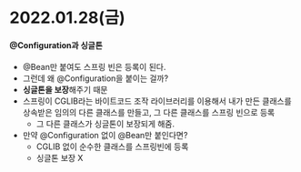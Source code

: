# 2022.01.28(금)

#### @Configuration과 싱글톤
+ @Bean만 붙여도 스프링 빈은 등록이 된다.
+ 그런데 왜 @Configuration을 붙이는 걸까?
+ **싱글톤을 보장**해주기 때문
+ 스프링이 CGLIB라는 바이트코드 조작 라이브러리를 이용해서 내가 만든 클래스를 상속받은 임의의 다른 클래스를 만들고, 그 다른 클래스를 스프링 빈으로 등록
    - 그 다른 클래스가 싱글톤이 보장되게 해줌.
+ 만약 @Configuration 없이 @Bean만 붙인다면?
    - CGLIB 없이 순수한 클래스를 스프링빈에 등록
    - 싱글톤 보장 X